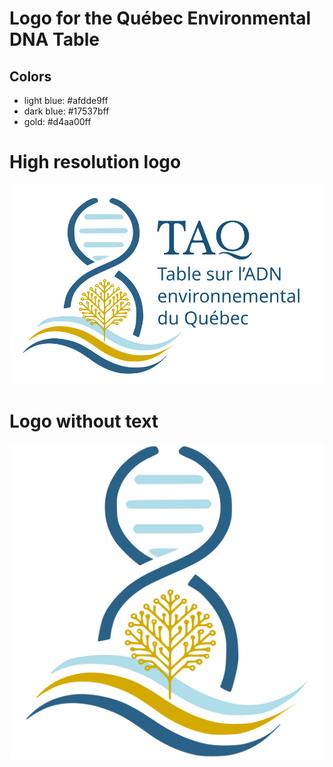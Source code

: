 # Logo for the Québec Environmental DNA Table

## Colors

- light blue: #afdde9ff
- dark blue: #17537bff
- gold: #d4aa00ff

# High resolution logo

![text](logo_src.svg) 

# Logo without text

![text](logo_wo_text_src.svg) 
